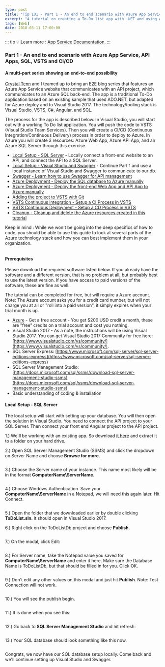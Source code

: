 ```yaml
---
type: post
title: "Tip 101 - Part 1 - An end to end scenario with Azure App Service, API Apps, SQL, VSTS and CI/CD"
excerpt: "A tutorial on creating a To-Do list app with .NET and using Azure App Service, API Apps, SQL, VSTS and CI/CD"
tags: [Web]
date: 2018-03-11 17:00:00
---
```


::: tip
:bulb: Learn more : [App Service Documentation](https://docs.microsoft.com/azure/app-service?WT.mc_id=docs-azuredevtips-azureappsdev).
:::

### Part 1 - An end to end scenario with Azure App Service, API Apps, SQL, VSTS and CI/CD

#### A multi-part series showing an end-to-end possibility

[Crystal Tenn](https://www.linkedin.com/in/crystal-tenn-6a0b9b67/) and I teamed up to bring an E2E blog series that features an Azure App Service website that communicates with an API project, which communicates to an Azure SQL back-end. The app is a traditional To-Do application based on an existing sample that used ADO.NET, but adapted for Azure deploy and to Visual Studio 2017. The  technology/tooling stack is Visual Studio, VSTS, C#, Angular, and SQL.

The process for the app is described below. In Visual Studio, you will start out with a working To Do list application. You will push the code to VSTS (Visual Studio Team Services). Then you will create a CI/CD (Continuous Integration/Continuous Delivery) process in order to deploy to Azure. In Azure you will create 3 resources: Azure Web App, Azure API App, and an Azure SQL Server through this exercise.

* [Local Setup - SQL Server](https://microsoft.github.io/AzureTipsAndTricks/blog/tip101.html) - Locally connect a front-end website to an API, and connect the API to a SQL Server.
* [Local Setup - Visual Studio and Swagger](https://microsoft.github.io/AzureTipsAndTricks/blog/tip102.html) - Continue Part 1 and use a local instance of Visual Studio and Swagger to communicate to our db.
* [Swagger - Learn how to use Swagger for API management](https://microsoft.github.io/AzureTipsAndTricks/blog/tip103.html)
* [Azure Deployment - Deploy the SQL database to Azure manually](https://microsoft.github.io/AzureTipsAndTricks/blog/tip104.html)
* [Azure Deployment - Deploy the front-end Web App and API App to Azure manually](https://microsoft.github.io/AzureTipsAndTricks/blog/tip105.html)
* [Adding the project to VSTS with Git](https://microsoft.github.io/AzureTipsAndTricks/blog/tip107.html)
* [VSTS Continuous Integration - Setup a CI Process in VSTS](https://microsoft.github.io/AzureTipsAndTricks/blog/tip108.html)
* [VSTS Continuous Deployment - Setup a CD Process in VSTS](https://microsoft.github.io/AzureTipsAndTricks/blog/tip109.html)
* [Cleanup - Cleanup and delete the Azure resources created in this tutorial](https://microsoft.github.io/AzureTipsAndTricks/blog/tip110.html)

Keep in mind : While we won't be going into the deep specifics of how to code, you should be able to use this guide to look at several parts of the Azure technology stack and how you can best implement them in your organization.

<img :src="$withBase('/files/todolist-diagram.png')">

#### Prerequisites

Please download the required software listed below. If you already have the software and a different version, that is no problem at all, but probably best to use the latest version. If you have access to paid versions of the software, these are fine as well.

The tutorial can be completed for free, but will require a Azure account. Note: The Azure account asks you for a credit card number, but will not charge you at all or "roll into a paid version", it simply expires when your trial month is up.

* [Azure](https://www.azure.com) - Get a free account - You get $200 USD credit a month, these are "free" credits on a trial account and cost you nothing.
* Visual Studio 2017 - As a note, the instructions will be using Visual Studio 2017. You can get Visual Studio 2017 Community for free here: [https://www.visualstudio.com/vs/community/](https://www.visualstudio.com/vs/community/).
* SQL Server Express: [https://www.microsoft.com/sql-server/sql-server-editions-express](https://www.microsoft.com/sql-server/sql-server-editions-express)
* SQL Server Management Studio: [https://docs.microsoft.com/sql/ssms/download-sql-server-management-studio-ssms](https://docs.microsoft.com/sql/ssms/download-sql-server-management-studio-ssms)
* Basic understanding of coding & installation

#### Local Setup - SQL Server

The local setup will start with setting up your database.  You will then open the solution in Visual Studio.  You need to connect the API project to your SQL Server.  Then connect your front end Angular project to the API project.

1.) We'll be working with an existing app. So download [it here](https://github.com/catenn/ToDoList/archive/master.zip?WT.mc_id=github-azuredevtips-azureappsdev) and extract it to a folder on your hard drive.

2.) Open SQL Server Management Studio (SSMS) and click the dropdown on Server Name and choose **Browse for more**.

<img :src="$withBase('/files/e2e-browseformore.jpg')">

3.) Choose the Server name of your instance. This name most likely will be in the format **ComputerName\ServerName**.

<img :src="$withBase('/files/e2e-servers.jpg')">

4.) Choose Windows Authentication. Save your **ComputerName\ServerName** in a Notepad, we will need this again later. Hit Connect.

<img :src="$withBase('/files/e2e-sqllogin.jpg')">

5.) Open the folder that we downloaded earlier by double clicking **ToDoList.sln**. It should open in Visual Studio 2017.

6.) Right click on the ToDoListDb project and choose **Publish**.

<img :src="$withBase('/files/e2e-slnexplorerpublish.jpg')">

7.) On the modal, click Edit:

<img :src="$withBase('/files/e2e-editdbconnection.jpg')">

8.) For Server name, take the Notepad value you saved for **ComputerName\ServerName** and enter it here.  Make sure the Database Name is ToDoListDb, but that should be filled in for you. Click OK.

<img :src="$withBase('/files/e2e-connection.jpg')">

9.) Don't edit any other values on this modal and just hit **Publish**. Note: Test Connection will not work.

<img :src="$withBase('/files/e2e-publishdb.jpg')">

10.) You will see the publish begin.

<img :src="$withBase('/files/e2e-publish1.jpg')">

11.) It is done when you see this:

<img :src="$withBase('/files/e2e-publish2.jpg')">

12.) Go back to **SQL Server Management Studio** and hit refresh:

<img :src="$withBase('/files/e2e-refresh.jpg')">

13.) Your SQL database should look something like this now.

<img :src="$withBase('/files/e2e-sqlverify.jpg')">

Congrats, we now have our SQL database setup locally. Come back and we'll continue setting up Visual Studio and Swagger.
